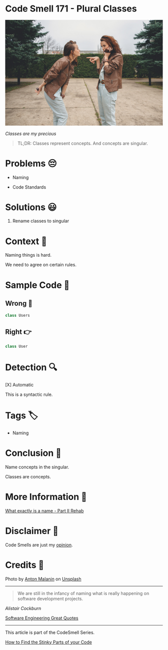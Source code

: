 # Code Smell 171 - Plural Classes
            
![Code Smell 171 - Plural Classes](Code%20Smell%20171%20-%20Plural%20Classes.jpg)

*Classes are my precious*

> TL;DR: Classes represent concepts. And concepts are singular.

# Problems 😔 

- Naming

- Code Standards

# Solutions 😃

1. Rename classes to singular

# Context 💬

Naming things is hard.

We need to agree on certain rules.

# Sample Code 📖

## Wrong 🚫

<!-- [Gist Url](https://gist.github.com/mcsee/5d0c869a94d623684baefce9897563e2) -->

```scala
class Users
```

## Right 👉

<!-- [Gist Url](https://gist.github.com/mcsee/34c2fa54fa1629971b55d084541e9ce2) -->

```scala
class User
```

# Detection 🔍

[X] Automatic 

This is a syntactic rule.

# Tags 🏷️

- Naming

# Conclusion 🏁

Name concepts in the singular.

Classes are concepts.

# More Information 📕

[What exactly is a name - Part II Rehab](https://github.com/mcsee/Software-Design-Articles/tree/main/Articles/Theory/What%20exactly%20is%20a%20name%20-%20Part%20II%20Rehab/readme.md)

# Disclaimer 📘

Code Smells are just my [opinion](https://github.com/mcsee/Software-Design-Articles/tree/main/Articles/Blogging/I%20Wrote%20More%20than%2090%20Articles%20on%202021%20Here%20is%20What%20I%20Learned/readme.md).

# Credits 🙏

Photo by [Anton Malanin](https://unsplash.com/@antomalani) on [Unsplash](https://unsplash.com/s/photos/twins)
  
* * *

> We are still in the infancy of naming what is really happening on software development projects.

_Alistair Cockburn_
 
[Software Engineering Great Quotes](https://github.com/mcsee/Software-Design-Articles/tree/main/Articles/Quotes/Software%20Engineering%20Great%20Quotes/readme.md)

* * *

This article is part of the CodeSmell Series.

[How to Find the Stinky Parts of your Code](https://github.com/mcsee/Software-Design-Articles/tree/main/Articles/Code%20Smells/How%20to%20Find%20the%20Stinky%20parts%20of%20your%20Code/readme.md)